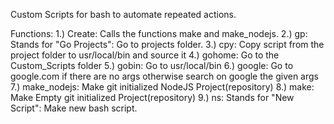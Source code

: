 Custom Scripts for bash to automate repeated actions.

Functions:
1.) Create: Calls the functions make and make_nodejs.
2.) gp: Stands for "Go Projects": Go to projects folder.
3.) cpy: Copy script from the project folder to usr/local/bin and source it
4.) gohome: Go to the Custom_Scripts folder
5.) gobin: Go to usr/local/bin
6.) google: Go to google.com if there are no args otherwise search on google the given args
7.) make_nodejs: Make git initialized NodeJS Project(repository)
8.) make: Make Empty git initialized Project(repository)
9.) ns: Stands for "New Script": Make new bash script.
